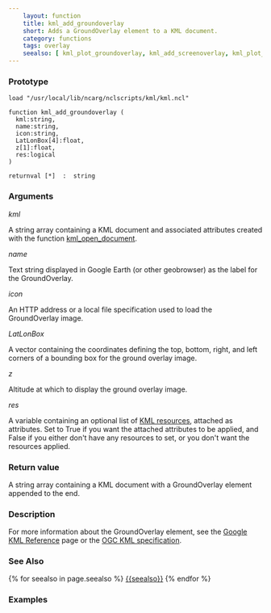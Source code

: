```yaml
---
    layout: function
    title: kml_add_groundoverlay
    short: Adds a GroundOverlay element to a KML document.
    category: functions
    tags: overlay
    seealso: [ kml_plot_groundoverlay, kml_add_screenoverlay, kml_plot_screenoverlay ]
---
```


### Prototype

<pre><code>load "/usr/local/lib/ncarg/nclscripts/kml/kml.ncl"

function kml_add_groundoverlay (
  kml:string,
  name:string,
  icon:string,
  LatLonBox[4]:float,
  z[1]:float,
  res:logical
)

returnval [*]  :  string
</code></pre>

### Arguments
*kml*

A string array containing a KML document and associated attributes created with the function [kml_open_document](functions/kml_open_document.html).

*name*

Text string displayed in Google Earth (or other geobrowser) as the label for the GroundOverlay.

*icon*

An HTTP address or a local file specification used to load the GroundOverlay image.

*LatLonBox*

A vector containing the coordinates defining the top, bottom, right, and left corners of a bounding box for the ground overlay image.

*z*

Altitude at which to display the ground overlay image.

*res*

A variable containing an optional list of [KML resources](resources), attached as attributes. Set to True if you want the attached attributes to be applied, and False if you either don't have any resources to set, or you don't want the resources applied.

### Return value

A string array containing a KML document with a GroundOverlay element appended to the end.

### Description

For more information about the GroundOverlay element, see the [Google KML Reference](https://developers.google.com/kml/documentation/kmlreference#groundoverlay) page or the [OGC KML specification](http://www.opengeospatial.org/standards/kml/).

### See Also

{% for seealso in page.seealso %}
[{{seealso}}](functions/{{seealso}}.html)
{% endfor %}

### Examples


